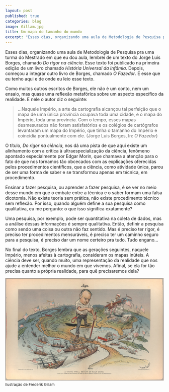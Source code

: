 ```yaml
---
layout: post
published: true
categories: blog
image: Gillam.jpg
title: Um mapa do tamanho do mundo
excerpt: "Esses dias, organizando uma aula de Metodologia de Pesquisa pra uma turma do Mestrado em que eu dou aula, lembrei de um texto do Jorge Luis Borges, chamado *Do rigor na ciência*."
---
```


Esses dias, organizando uma aula de Metodologia de Pesquisa pra uma turma do Mestrado em que eu dou aula, lembrei de um texto do Jorge Luis Borges, chamado *Do rigor na ciência*. Esse texto foi publicado na primeira edição de um livro chamado *História Universal da Infâmia*. Depois, começou a integrar outro livro de Borges, chamado *O Fazedor*. É esse que eu tenho aqui e de onde eu leio esse texto.

Como muitos outros escritos de Borges, ele não é um conto, nem um ensaio, mas quase uma reflexão metafórica sobre um aspecto específico da realidade. E nele o autor diz o seguinte:

> ...Naquele Império, a arte da cartografia alcançou tal perfeição que o mapa de uma única província ocupava toda uma cidade, e o mapa do Império, toda uma província. Com o tempo, esses mapas desmesurados não foram satisfatórios e os colégios de cartógrafos levantaram um mapa do Império, que tinha o tamanho do Império e coincidia pontualmente com ele. (Jorge Luis Borges, In: *O Fazedor*)

O título, *Do rigor na ciência*, nos dá uma pista de que aqui existe um alinhamento com a crítica à ultraespecialização da ciência, fenômeno apontado especialmente por Edgar Morin, que chamava a atenção para o fato de que nos tornamos tão obcecados com as explicações oferecidas pelos procedimentos científicos, que a ciência, como atividade única, parou de ser uma forma de saber e se transformou apenas em técnica, em procedimento.

Ensinar a fazer pesquisa, ou aprender a fazer pesquisa, é se ver no meio desse mundo em que o embate entre a técnica e o saber formam uma falsa dicotomia. Não existe teoria sem prática, não existe procedimento técnico sem reflexão. Por isso, quando alguém define a sua pesquisa como qualitativa, eu me pergunto: o que isso significa exatamente?

Uma pesquisa, por exemplo, pode ser quantitativa na coleta de dados, mas a análise dessas informações é sempre qualitativa. Então, definir a pesquisa como sendo uma coisa ou outra não faz sentido. Mas é preciso ter rigor, é preciso ter procedimentos mensuráveis, é preciso ter um caminho seguro para a pesquisa, é preciso dar um nome certeiro pra tudo. Tudo engano...

No final do texto, Borges lembra que as gerações seguintes, naquele Império, menos afeitas à cartografia, consideram os mapas inúteis. A ciência deve ser, quando muito, uma representação da realidade que nos ajude a entender melhor o mundo em que vivemos. Afinal, se ela for tão precisa quanto a própria realidade, para quê precisaremos dela? 

<img src="/assets/images/Gillam.jpg">
<small>Ilustração de Frederik Gillam</small>
